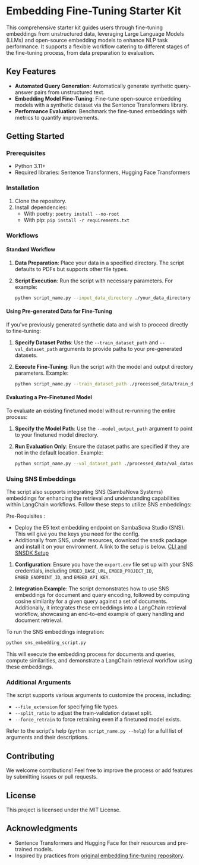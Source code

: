 # Embedding Fine-Tuning Starter Kit

This comprehensive starter kit guides users through fine-tuning embeddings from unstructured data, leveraging Large Language Models (LLMs) and open-source embedding models to enhance NLP task performance. It supports a flexible workflow catering to different stages of the fine-tuning process, from data preparation to evaluation.

## Key Features

- **Automated Query Generation**: Automatically generate synthetic query-answer pairs from unstructured text.
- **Embedding Model Fine-Tuning**: Fine-tune open-source embedding models with a synthetic dataset via the Sentence Transformers library.
- **Performance Evaluation**: Benchmark the fine-tuned embeddings with metrics to quantify improvements.

## Getting Started

### Prerequisites

- Python 3.11+
- Required libraries: Sentence Transformers, Hugging Face Transformers

### Installation

1. Clone the repository.
2. Install dependencies:
   - With poetry: `poetry install --no-root`
   - With pip: `pip install -r requirements.txt`

### Workflows

#### Standard Workflow

1. **Data Preparation**: Place your data in a specified directory. The script defaults to PDFs but supports other file types.
2. **Script Execution**: Run the script with necessary parameters. For example:

   ```bash
   python script_name.py --input_data_directory ./your_data_directory --output_data_directory ./processed_data
   ```

#### Using Pre-generated Data for Fine-Tuning

If you've previously generated synthetic data and wish to proceed directly to fine-tuning:

1. **Specify Dataset Paths**: Use the `--train_dataset_path` and `--val_dataset_path` arguments to provide paths to your pre-generated datasets.
2. **Execute Fine-Tuning**: Run the script with the model and output directory parameters. Example:

   ```bash
   python script_name.py --train_dataset_path ./processed_data/train_dataset.json --val_dataset_path ./processed_data/val_dataset.json --model_id "your_model_id" --model_output_path ./finetuned_model
   ```

#### Evaluating a Pre-Finetuned Model

To evaluate an existing finetuned model without re-running the entire process:

1. **Specify the Model Path**: Use the `--model_output_path` argument to point to your finetuned model directory.
2. **Run Evaluation Only**: Ensure the dataset paths are specified if they are not in the default location. Example:

   ```bash
   python script_name.py --val_dataset_path ./processed_data/val_dataset.json --model_output_path ./finetuned_model --evaluate_only
   ```

### Using SNS Embeddings

The script also supports integrating SNS (SambaNova Systems) embeddings for enhancing the retrieval and understanding capabilities within LangChain workflows. Follow these steps to utilize SNS embeddings:

Pre-Requisites :

- Deploy the E5 text embedding endpoint on SambaSova Studio (SNS). This will give you the keys you need for the config.
- Additionally from SNS, under resources, download the snsdk package and install it on your environment. A link to the setup is below.
[CLI and SNSDK Setup](https://docs.sambanova.ai/sambastudio/latest/cli-setup.html)

1. **Configuration**: Ensure you have the `export.env` file set up with your SNS credentials, including `EMBED_BASE_URL`, `EMBED_PROJECT_ID`, `EMBED_ENDPOINT_ID`, and `EMBED_API_KEY`.


2. **Integration Example**: The script demonstrates how to use SNS embeddings for document and query encoding, followed by computing cosine similarity for a given query against a set of documents. Additionally, it integrates these embeddings into a LangChain retrieval workflow, showcasing an end-to-end example of query handling and document retrieval.

To run the SNS embeddings integration:

   ```bash
   python sns_embedding_script.py
   ```

This will execute the embedding process for documents and queries, compute similarities, and demonstrate a LangChain retrieval workflow using these embeddings.

### Additional Arguments

The script supports various arguments to customize the process, including:

- `--file_extension` for specifying file types.
- `--split_ratio` to adjust the train-validation dataset split.
- `--force_retrain` to force retraining even if a finetuned model exists.

Refer to the script's help (`python script_name.py --help`) for a full list of arguments and their descriptions.

## Contributing

We welcome contributions! Feel free to improve the process or add features by submitting issues or pull requests.

## License

This project is licensed under the MIT License.

## Acknowledgments

- Sentence Transformers and Hugging Face for their resources and pre-trained models.
- Inspired by practices from [original embedding fine-tuning repository](https://github.com/run-llama/finetune-embedding/tree/main).